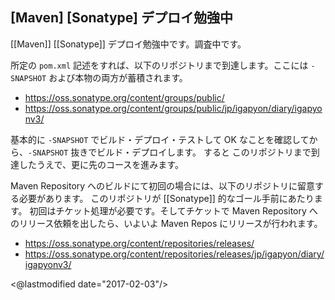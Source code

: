 ## [Maven] [Sonatype] デプロイ勉強中

[[Maven]] [[Sonatype]] デプロイ勉強中です。調査中です。

所定の `pom.xml` 記述をすれば、以下のリポジトリまで到達します。ここには `-SNAPSHOT` および本物の両方が蓄積されます。

* https://oss.sonatype.org/content/groups/public/
* https://oss.sonatype.org/content/groups/public/jp/igapyon/diary/igapyonv3/

基本的に `-SNAPSHOT` でビルド・デプロイ・テストして OK なことを確認してから、`-SNAPSHOT` 抜きでビルド・デプロイします。
すると このリポジトリまで到達したうえで、更に先のコースを進みます。

Maven Repository へのビルドにて初回の場合には、以下のリポジトリに留意する必要があります。
このリポジトリが [[Sonatype]] 的なゴール手前にあたります。
初回はチケット処理が必要です。そしてチケットで Maven Repository へのリリース依頼を出したら、いよいよ Maven Repos にリリースが行われます。

* https://oss.sonatype.org/content/repositories/releases/
* https://oss.sonatype.org/content/repositories/releases/jp/igapyon/diary/igapyonv3/

<@lastmodified date="2017-02-03"/>
